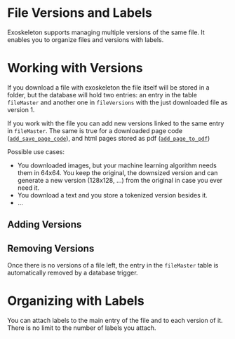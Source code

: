 # File Versions and Labels

Exoskeleton supports managing multiple versions of the same file. It enables you to organize files and versions with labels.


# Working with Versions

If you download a file with exoskeleton the file itself will be stored in a folder, but the database will hold two entries: an entry in the table `fileMaster` and another one in `fileVersions` with the just downloaded file as version 1.

If you work with the file you can add new versions linked to the same entry in `fileMaster`. The same is true for a downloaded page code ([`add_save_page_code`](handling-pages.md)), and html pages stored as pdf ([`add_page_to_pdf`](handling-pages.md))

Possible use cases:
* You downloaded images, but your machine learning algorithm needs them in 64x64. You keep the original, the downsized version and can generate a new version (128x128, ...) from the original in case you ever need it.
* You download a text and you store a tokenized version besides it.
* ...

## Adding Versions

## Removing Versions

Once there is no versions of a file left, the entry in the `fileMaster` table is automatically removed by a database trigger.

# Organizing with Labels

You can attach labels to the main entry of the file and to each version of it. There is no limit to the number of labels you attach.